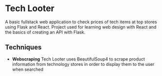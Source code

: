 # Tech Looter
A basic fullstack web application to check prices of tech items at top stores using Flask and React.
Project used for learning web design with React and the basics of creating an API with Flask.
## Techniques
* __Webscraping__
Tech Looter uses BeautifulSoup4 to scrape product information from technology stores in order to display them to the user when searched
